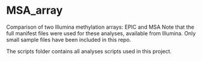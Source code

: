 # MSA_array

Comparison of two Illumina methylation arrays: EPIC and MSA
Note that the full manifest files were used for these analyses, available from Illumina. Only small sample files have been included in this repo.

The scripts folder contains all analyses scripts used in this project.
